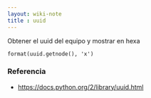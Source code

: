 ```yaml
---
layout: wiki-note
title : uuid
---
```


Obtener el uuid del equipo y mostrar en hexa

	format(uuid.getnode(), 'x')


### Referencia

* https://docs.python.org/2/library/uuid.html
